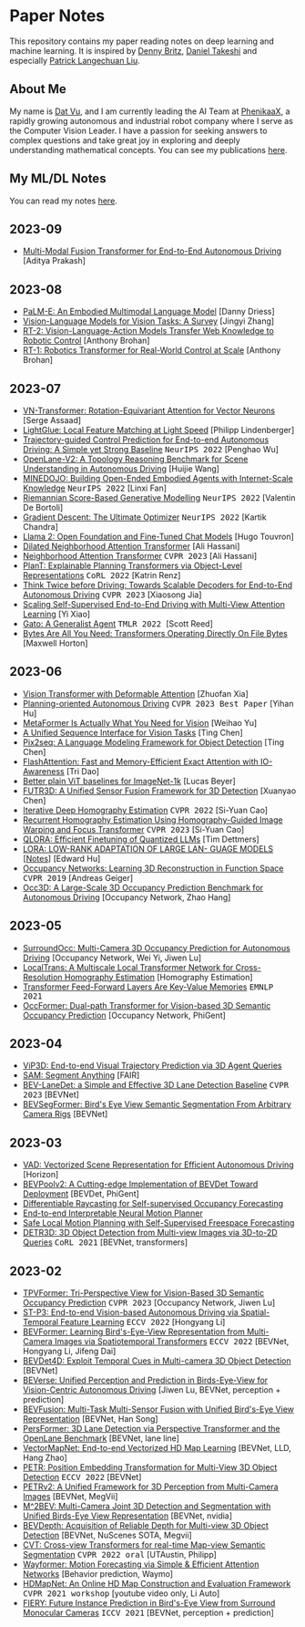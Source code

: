 # Paper Notes
This repository contains my paper reading notes on deep learning and machine learning. It is inspired by [Denny Britz](https://github.com/dennybritz/deeplearning-papernotes), [Daniel Takeshi](https://github.com/DanielTakeshi/Paper_Notes) and especially [Patrick Langechuan Liu](https://www.linkedin.com/in/patrick-llgc/).

## About Me
My name is [Dat Vu](https://www.linkedin.com/in/datvuthanh), and I am currently leading the AI Team at [PhenikaaX](https://phenikaa-x.com), a rapidly growing autonomous and industrial robot company where I serve as the Computer Vision Leader. I have a passion for seeking answers to complex questions and take great joy in exploring and deeply understanding mathematical concepts. You can see my publications [here](https://scholar.google.com/citations?user=F2RswlkAAAAJ&hl=vi&oi=ao).

## My ML/DL Notes

You can read my notes [here](notes/start.md).

## 2023-09

- [Multi-Modal Fusion Transformer for End-to-End Autonomous Driving](https://arxiv.org/abs/2104.09224) [Aditya Prakash]
## 2023-08

- [PaLM-E: An Embodied Multimodal Language Model](https://palm-e.github.io/assets/palm-e.pdf) [Danny Driess]
- [Vision-Language Models for Vision Tasks: A Survey](https://arxiv.org/pdf/2304.00685.pdf) [Jingyi Zhang]
- [RT-2: Vision-Language-Action Models Transfer Web Knowledge to Robotic Control](https://robotics-transformer2.github.io/assets/rt2.pdf) [Anthony Brohan]
- [RT-1: Robotics Transformer for Real-World Control at Scale](https://arxiv.org/abs/2212.06817) [Anthony Brohan]

## 2023-07

- [VN-Transformer: Rotation-Equivariant Attention for Vector Neurons](https://arxiv.org/pdf/2206.04176.pdf) [Serge Assaad]
- [LightGlue: Local Feature Matching at Light Speed](https://arxiv.org/abs/2306.13643) [Philipp Lindenberger]
- [Trajectory-guided Control Prediction for End-to-end Autonomous Driving: A Simple yet Strong Baseline](https://arxiv.org/pdf/2206.08129.pdf) <kbd>NeurIPS 2022</kbd> [Penghao Wu]
- [OpenLane-V2: A Topology Reasoning Benchmark for Scene Understanding in Autonomous Driving](https://arxiv.org/abs/2304.10440) [Huijie Wang]
- [MINEDOJO: Building Open-Ended Embodied Agents with Internet-Scale Knowledge](https://proceedings.neurips.cc/paper_files/paper/2022/file/74a67268c5cc5910f64938cac4526a90-Paper-Datasets_and_Benchmarks.pdf) <kbd>NeurIPS 2022</kbd> [Linxi Fan]
- [Riemannian Score-Based Generative Modelling](https://proceedings.neurips.cc/paper_files/paper/2022/file/105112d52254f86d5854f3da734a52b4-Paper-Conference.pdf) <kbd>NeurIPS 2022</kbd> [Valentin De Bortoli]
- [Gradient Descent: The Ultimate Optimizer](https://proceedings.neurips.cc/paper_files/paper/2022/file/36ce475705c1dc6c50a5956cedff3d01-Paper-Conference.pdf) <kbd>NeurIPS 2022</kbd> [Kartik Chandra]
- [Llama 2: Open Foundation and Fine-Tuned Chat Models](https://scontent-hkg4-1.xx.fbcdn.net/v/t39.2365-6/10000000_663429262362723_1696968207443577320_n.pdf?_nc_cat=101&ccb=1-7&_nc_sid=3c67a6&_nc_ohc=5ol-jUSglG4AX9l70Cd&_nc_ht=scontent-hkg4-1.xx&oh=00_AfBZLk5cJwQAsa7G6JIbzCTUZhJpUzNyfgAPpg391bbdrA&oe=64BBB691) [Hugo Touvron]
- [Dilated Neighborhood Attention Transformer](https://arxiv.org/abs/2209.15001) [Ali Hassani]
- [Neighborhood Attention Transformer](https://arxiv.org/abs/2204.07143) <kbd>CVPR 2023</kbd> [Ali Hassani]
- [PlanT: Explainable Planning Transformers via Object-Level Representations](https://arxiv.org/abs/2210.14222) <kbd>CoRL 2022</kbd> [Katrin Renz]
- [Think Twice before Driving: Towards Scalable Decoders for End-to-End Autonomous Driving](https://arxiv.org/abs/2305.06242) <kbd>CVPR 2023</kbd> [Xiaosong Jia]
- [Scaling Self-Supervised End-to-End Driving with Multi-View Attention Learning](https://arxiv.org/abs/2302.03198) [Yi Xiao]
- [Gato: A Generalist Agent](https://arxiv.org/abs/2205.06175) <kbd>TMLR 2022 </kbd> [Scott Reed]
- [Bytes Are All You Need: Transformers Operating Directly On File Bytes](https://arxiv.org/abs/2306.00238) [Maxwell Horton]

## 2023-06

- [Vision Transformer with Deformable Attention](https://arxiv.org/abs/2201.00520) [Zhuofan Xia]
- [Planning-oriented Autonomous Driving](https://arxiv.org/abs/2212.10156) <kbd>CVPR 2023 Best Paper</kbd> [Yihan Hu]
- [MetaFormer Is Actually What You Need for Vision](https://arxiv.org/abs/2111.11418) [Weihao Yu]
- [A Unified Sequence Interface for Vision Tasks](https://arxiv.org/pdf/2206.07669.pdf) [Ting Chen]
- [Pix2seq: A Language Modeling Framework for Object Detection](https://arxiv.org/abs/2109.10852) [Ting Chen]
- [FlashAttention: Fast and Memory-Efficient Exact Attention with IO-Awareness](https://arxiv.org/pdf/2205.14135.pdf) [Tri Dao]
- [Better plain ViT baselines for ImageNet-1k](https://arxiv.org/pdf/2205.01580.pdf) [Lucas Beyer]
- [FUTR3D: A Unified Sensor Fusion Framework for 3D Detection](https://arxiv.org/pdf/2203.10642.pdf) [Xuanyao Chen]
- [Iterative Deep Homography Estimation](https://arxiv.org/pdf/2203.15982.pdf) <kbd>CVPR 2022</kbd> [Si-Yuan Cao]
- [Recurrent Homography Estimation Using Homography-Guided Image Warping and Focus Transformer](https://openaccess.thecvf.com/content/CVPR2023/papers/Cao_Recurrent_Homography_Estimation_Using_Homography-Guided_Image_Warping_and_Focus_Transformer_CVPR_2023_paper.pdf) <kbd>CVPR 2023</kbd> [Si-Yuan Cao]
- [QLORA: Efficient Finetuning of Quantized LLMs](https://arxiv.org/pdf/2305.14314v1.pdf) [Tim Dettmers]
- [LORA: LOW-RANK ADAPTATION OF LARGE LAN- GUAGE MODELS](https://arxiv.org/pdf/2106.09685.pdf) [[Notes](notes/lora.md)] [Edward Hu]
- [Occupancy Networks: Learning 3D Reconstruction in Function Space](https://arxiv.org/abs/1812.03828) <kbd>CVPR 2019</kbd> [Andreas Geiger]
- [Occ3D: A Large-Scale 3D Occupancy Prediction Benchmark for Autonomous Driving](https://arxiv.org/abs/2304.14365) [Occupancy Network, Zhao Hang]

## 2023-05

- [SurroundOcc: Multi-Camera 3D Occupancy Prediction for Autonomous Driving](https://arxiv.org/abs/2303.09551) [Occupancy Network, Wei Yi, Jiwen Lu]
- [LocalTrans: A Multiscale Local Transformer Network for Cross-Resolution Homography Estimation](https://arxiv.org/abs/2106.04067) [Homography Estimation]
- [Transformer Feed-Forward Layers Are Key-Value Memories](https://arxiv.org/abs/2012.14913) <kbd>EMNLP 2021</kbd>
- [OccFormer: Dual-path Transformer for Vision-based 3D Semantic Occupancy Prediction](https://arxiv.org/abs/2304.05316) [Occupancy Network, PhiGent]

## 2023-04

- [ViP3D: End-to-end Visual Trajectory Prediction via 3D Agent Queries](https://arxiv.org/abs/2208.01582)
- [SAM: Segment Anything](https://arxiv.org/abs/2304.02643) [FAIR]
- [BEV-LaneDet: a Simple and Effective 3D Lane Detection Baseline](https://arxiv.org/abs/2210.06006) <kbd>CVPR 2023</kbd> [BEVNet]
- [BEVSegFormer: Bird's Eye View Semantic Segmentation From Arbitrary Camera Rigs](https://arxiv.org/abs/2203.04050) [BEVNet]

## 2023-03

- [VAD: Vectorized Scene Representation for Efficient Autonomous Driving](https://arxiv.org/abs/2303.12077) [Horizon]
- [BEVPoolv2: A Cutting-edge Implementation of BEVDet Toward Deployment](https://arxiv.org/abs/2211.17111) [BEVDet, PhiGent]
- [Differentiable Raycasting for Self-supervised Occupancy Forecasting](https://www.ecva.net/papers/eccv_2022/papers_ECCV/html/1105_ECCV_2022_paper.php)
- [End-to-end Interpretable Neural Motion Planner](https://arxiv.org/abs/2101.06679)
- [Safe Local Motion Planning with Self-Supervised Freespace Forecasting](https://openaccess.thecvf.com/content/CVPR2021/papers/Hu_Safe_Local_Motion_Planning_With_Self-Supervised_Freespace_Forecasting_CVPR_2021_paper.pdf)
- [DETR3D: 3D Object Detection from Multi-view Images via 3D-to-2D Queries](https://arxiv.org/abs/2110.06922) <kbd>CoRL 2021</kbd> [BEVNet, transformers]

## 2023-02

- [TPVFormer: Tri-Perspective View for Vision-Based 3D Semantic Occupancy Prediction](https://arxiv.org/abs/2302.07817) <kbd>CVPR 2023</kbd> [Occupancy Network, Jiwen Lu]
- [ST-P3: End-to-end Vision-based Autonomous Driving via Spatial-Temporal Feature Learning](https://arxiv.org/abs/2207.07601) <kbd>ECCV 2022</kbd> [Hongyang Li]
- [BEVFormer: Learning Bird's-Eye-View Representation from Multi-Camera Images via Spatiotemporal Transformers](https://arxiv.org/abs/2203.17270)  <kbd>ECCV 2022</kbd> [BEVNet, Hongyang Li, Jifeng Dai]
- [BEVDet4D: Exploit Temporal Cues in Multi-camera 3D Object Detection](https://arxiv.org/abs/2203.17054) [BEVNet]
- [BEVerse: Unified Perception and Prediction in Birds-Eye-View for Vision-Centric Autonomous Driving](https://arxiv.org/abs/2205.09743) [Jiwen Lu, BEVNet, perception + prediction]
- [BEVFusion: Multi-Task Multi-Sensor Fusion with Unified Bird's-Eye View Representation](https://arxiv.org/abs/2205.13542) [BEVNet, Han Song]
- [PersFormer: 3D Lane Detection via Perspective Transformer and the OpenLane Benchmark](https://arxiv.org/abs/2203.11089) [BEVNet, lane line]
- [VectorMapNet: End-to-end Vectorized HD Map Learning](https://arxiv.org/abs/2206.08920) [BEVNet, LLD, Hang Zhao]
- [PETR: Position Embedding Transformation for Multi-View 3D Object Detection](https://arxiv.org/abs/2203.05625) <kbd>ECCV 2022</kbd> [BEVNet]
- [PETRv2: A Unified Framework for 3D Perception from Multi-Camera Images](https://arxiv.org/abs/2206.01256) [BEVNet, MegVii]
- [M^2BEV: Multi-Camera Joint 3D Detection and Segmentation with Unified Birds-Eye View Representation](https://arxiv.org/abs/2204.05088) [BEVNet, nvidia]
- [BEVDepth: Acquisition of Reliable Depth for Multi-view 3D Object Detection](https://arxiv.org/abs/2206.10092) [BEVNet, NuScenes SOTA, Megvii]
- [CVT: Cross-view Transformers for real-time Map-view Semantic Segmentation](https://arxiv.org/abs/2205.02833) <kbd>CVPR 2022 oral</kbd> [UTAustin, Philipp]
- [Wayformer: Motion Forecasting via Simple & Efficient Attention Networks](https://arxiv.org/abs/2207.05844) [Behavior prediction, Waymo]
- [HDMapNet: An Online HD Map Construction and Evaluation Framework](https://arxiv.org/abs/2107.06307) <kbd>CVPR 2021 workshop</kbd> [youtube video only, Li Auto]
- [FIERY: Future Instance Prediction in Bird's-Eye View from Surround Monocular Cameras](https://arxiv.org/abs/2104.10490) <kbd>ICCV 2021</kbd> [BEVNet, perception + prediction]
